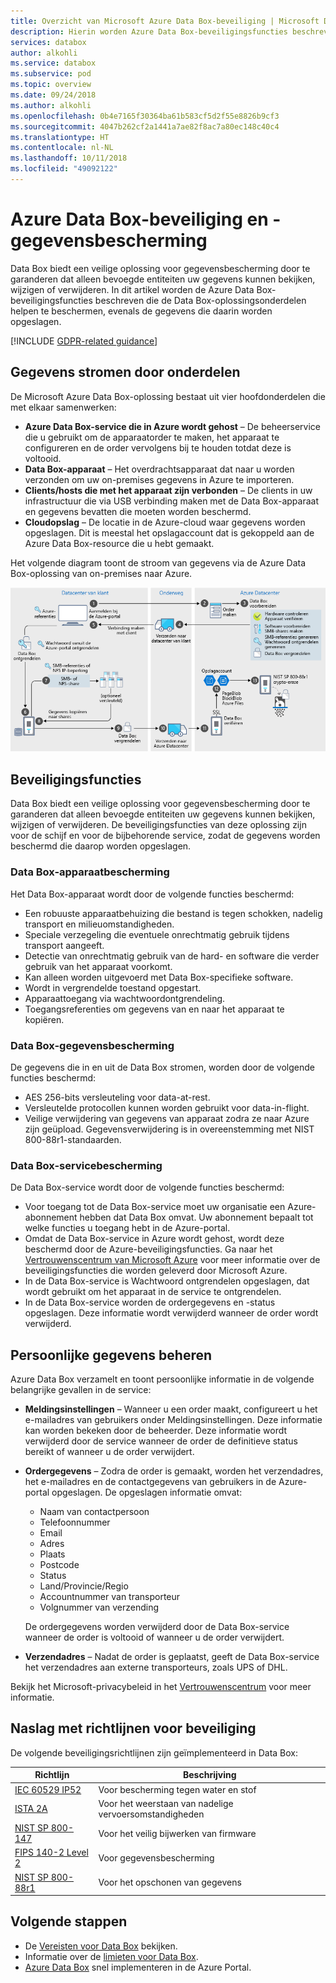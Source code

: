 ```yaml
---
title: Overzicht van Microsoft Azure Data Box-beveiliging | Microsoft Docs in gegevens
description: Hierin worden Azure Data Box-beveiligingsfuncties beschreven in het apparaat, de service en de gegevens die in Data Box worden bewaard
services: databox
author: alkohli
ms.service: databox
ms.subservice: pod
ms.topic: overview
ms.date: 09/24/2018
ms.author: alkohli
ms.openlocfilehash: 0b4e7165f30364ba61b583cf5d2f55e8826b9cf3
ms.sourcegitcommit: 4047b262cf2a1441a7ae82f8ac7a80ec148c40c4
ms.translationtype: HT
ms.contentlocale: nl-NL
ms.lasthandoff: 10/11/2018
ms.locfileid: "49092122"
---
```

# <a name="azure-data-box-security-and-data-protection"></a>Azure Data Box-beveiliging en -gegevensbescherming

Data Box biedt een veilige oplossing voor gegevensbescherming door te garanderen dat alleen bevoegde entiteiten uw gegevens kunnen bekijken, wijzigen of verwijderen. In dit artikel worden de Azure Data Box-beveiligingsfuncties beschreven die de Data Box-oplossingsonderdelen helpen te beschermen, evenals de gegevens die daarin worden opgeslagen. 

[!INCLUDE [GDPR-related guidance](../../includes/gdpr-intro-sentence.md)]

## <a name="data-flow-through-components"></a>Gegevens stromen door onderdelen

De Microsoft Azure Data Box-oplossing bestaat uit vier hoofdonderdelen die met elkaar samenwerken:

- **Azure Data Box-service die in Azure wordt gehost** – De beheerservice die u gebruikt om de apparaatorder te maken, het apparaat te configureren en de order vervolgens bij te houden totdat deze is voltooid.
- **Data Box-apparaat** – Het overdrachtsapparaat dat naar u worden verzonden om uw on-premises gegevens in Azure te importeren. 
- **Clients/hosts die met het apparaat zijn verbonden** – De clients in uw infrastructuur die via USB verbinding maken met de Data Box-apparaat en gegevens bevatten die moeten worden beschermd.
- **Cloudopslag** – De locatie in de Azure-cloud waar gegevens worden opgeslagen. Dit is meestal het opslagaccount dat is gekoppeld aan de Azure Data Box-resource die u hebt gemaakt.

Het volgende diagram toont de stroom van gegevens via de Azure Data Box-oplossing van on-premises naar Azure.

![Data Box-beveiliging](media/data-box-security/data-box-security-2.png)

## <a name="security-features"></a>Beveiligingsfuncties

Data Box biedt een veilige oplossing voor gegevensbescherming door te garanderen dat alleen bevoegde entiteiten uw gegevens kunnen bekijken, wijzigen of verwijderen. De beveiligingsfuncties van deze oplossing zijn voor de schijf en voor de bijbehorende service, zodat de gegevens worden beschermd die daarop worden opgeslagen. 

### <a name="data-box-device-protection"></a>Data Box-apparaatbescherming

Het Data Box-apparaat wordt door de volgende functies beschermd:

- Een robuuste apparaatbehuizing die bestand is tegen schokken, nadelig transport en milieuomstandigheden. 
- Speciale verzegeling die eventuele onrechtmatig gebruik tijdens transport aangeeft.
- Detectie van onrechtmatig gebruik van de hard- en software die verder gebruik van het apparaat voorkomt.
- Kan alleen worden uitgevoerd met Data Box-specifieke software.
- Wordt in vergrendelde toestand opgestart.
- Apparaattoegang via wachtwoordontgrendeling.
- Toegangsreferenties om gegevens van en naar het apparaat te kopiëren.

### <a name="data-box-data-protection"></a>Data Box-gegevensbescherming

De gegevens die in en uit de Data Box stromen, worden door de volgende functies beschermd:

- AES 256-bits versleuteling voor data-at-rest. 
- Versleutelde protocollen kunnen worden gebruikt voor data-in-flight.
- Veilige verwijdering van gegevens van apparaat zodra ze naar Azure zijn geüpload. Gegevensverwijdering is in overeenstemming met NIST 800-88r1-standaarden.

### <a name="data-box-service-protection"></a>Data Box-servicebescherming

De Data Box-service wordt door de volgende functies beschermd:

- Voor toegang tot de Data Box-service moet uw organisatie een Azure-abonnement hebben dat Data Box omvat. Uw abonnement bepaalt tot welke functies u toegang hebt in de Azure-portal.
- Omdat de Data Box-service in Azure wordt gehost, wordt deze beschermd door de Azure-beveiligingsfuncties. Ga naar het [Vertrouwenscentrum van Microsoft Azure](https://www.microsoft.com/TrustCenter/Security/default.aspx) voor meer informatie over de beveiligingsfuncties die worden geleverd door Microsoft Azure. 
- In de Data Box-service is Wachtwoord ontgrendelen opgeslagen, dat wordt gebruikt om het apparaat in de service te ontgrendelen. 
- In de Data Box-service worden de ordergegevens en -status opgeslagen. Deze informatie wordt verwijderd wanneer de order wordt verwijderd. 

## <a name="managing-personal-data"></a>Persoonlijke gegevens beheren

Azure Data Box verzamelt en toont persoonlijke informatie in de volgende belangrijke gevallen in de service:

- **Meldingsinstellingen** – Wanneer u een order maakt, configureert u het e-mailadres van gebruikers onder Meldingsinstellingen. Deze informatie kan worden bekeken door de beheerder. Deze informatie wordt verwijderd door de service wanneer de order de definitieve status bereikt of wanneer u de order verwijdert.

- **Ordergegevens** – Zodra de order is gemaakt, worden het verzendadres, het e-mailadres en de contactgegevens van gebruikers in de Azure-portal opgeslagen. De opgeslagen informatie omvat:

    - Naam van contactpersoon
    - Telefoonnummer
    - Email
    - Adres
    - Plaats
    - Postcode
    - Status
    - Land/Provincie/Regio
    - Accountnummer van transporteur
    - Volgnummer van verzending

    De ordergegevens worden verwijderd door de Data Box-service wanneer de order is voltooid of wanneer u de order verwijdert.

- **Verzendadres** – Nadat de order is geplaatst, geeft de Data Box-service het verzendadres aan externe transporteurs, zoals UPS of DHL. 

Bekijk het Microsoft-privacybeleid in het [Vertrouwenscentrum](https://www.microsoft.com/trustcenter) voor meer informatie.


## <a name="security-guidelines-reference"></a>Naslag met richtlijnen voor beveiliging

De volgende beveiligingsrichtlijnen zijn geïmplementeerd in Data Box: 

|Richtlijn   |Beschrijving   |
|---------|---------|
|[IEC 60529 IP52](http://www.iec.ch/)    | Voor bescherming tegen water en stof         |
|[ISTA 2A](https://ista.org/docs/2Aoverview.pdf)     | Voor het weerstaan van nadelige vervoersomstandigheden          |
|[NIST SP 800-147](http://nvlpubs.nist.gov/nistpubs/Legacy/SP/nistspecialpublication800-147.pdf)      | Voor het veilig bijwerken van firmware         |
|[FIPS 140-2 Level 2](https://csrc.nist.gov/csrc/media/publications/fips/140/2/final/documents/fips1402.pdf)      | Voor gegevensbescherming         |
|[NIST SP 800-88r1](http://nvlpubs.nist.gov/nistpubs/SpecialPublications/NIST.SP.800-88r1.pdf)      | Voor het opschonen van gegevens         |

## <a name="next-steps"></a>Volgende stappen

- De [Vereisten voor Data Box](data-box-system-requirements.md) bekijken.
- Informatie over de [limieten voor Data Box](data-box-limits.md).
- [Azure Data Box](data-box-quickstart-portal.md) snel implementeren in de Azure Portal.
